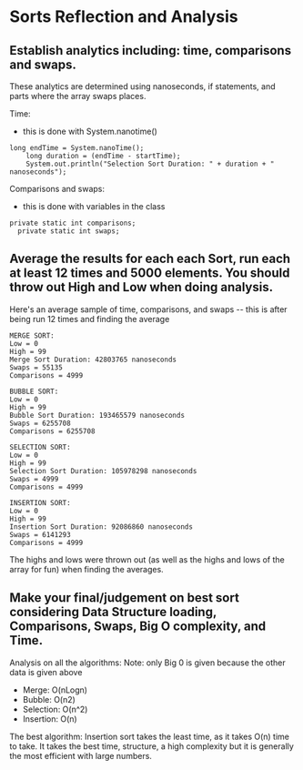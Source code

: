 # Sorts Reflection and Analysis

## Establish analytics including: time, comparisons and swaps.
These analytics are determined using nanoseconds, if statements, and parts where the array swaps places.

Time: 
* this is done with System.nanotime()

```
long endTime = System.nanoTime();
    long duration = (endTime - startTime);
    System.out.println("Selection Sort Duration: " + duration + " nanoseconds");
```

Comparisons and swaps:
* this is done with variables in the class

```
private static int comparisons;
  private static int swaps;
```


## Average the results for each each Sort, run each at least 12 times and 5000 elements.  You should throw out High and Low when doing analysis.
Here's an average sample of time, comparisons, and swaps -- this is after being run 12 times and finding the average

```
MERGE SORT: 
Low = 0
High = 99
Merge Sort Duration: 42803765 nanoseconds
Swaps = 55135
Comparisons = 4999

BUBBLE SORT: 
Low = 0
High = 99
Bubble Sort Duration: 193465579 nanoseconds
Swaps = 6255708
Comparisons = 6255708

SELECTION SORT: 
Low = 0
High = 99
Selection Sort Duration: 105978298 nanoseconds
Swaps = 4999
Comparisons = 4999

INSERTION SORT: 
Low = 0
High = 99
Insertion Sort Duration: 92086860 nanoseconds
Swaps = 6141293
Comparisons = 4999
```

The highs and lows were thrown out (as well as the highs and lows of the array for fun) when finding the averages.

## Make your final/judgement on best sort considering Data Structure loading, Comparisons, Swaps, Big O complexity, and Time.

Analysis on all the algorithms:
Note: only Big 0 is given because the other data is given above
* Merge: O(nLogn)
* Bubble: O(n2)
* Selection: O(n^2)
* Insertion: O(n)


The best algorithm: Insertion sort takes the least time, as it takes O(n) time to take. It takes the best time, structure, a high complexity but it is generally the most efficient with large numbers.

